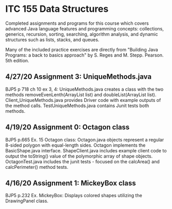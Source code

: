 # ITC 155 Data Structures
Completed assignments and programs for this course which covers advanced Java language features and programming concepts: collections, generics, recursion, sorting, searching, algorithm analysis, and dynamic structures such as lists, stacks, and queues. 

Many of the included practice exercises are directly from "Building Java Programs: a back to basics approach" by S. Reges and M. Stepp. Pearson. 5th edition.

## 4/27/20 Assignment 3: UniqueMethods.java
BJP5 p 718 ch 10 ex 3, 4: UniqueMethods.java creates a class with the two methods removeEvenLenth(ArrayList<String> list) and doubleList(ArrayList<String> list). Client_UniqueMethods.java provides Driver code with example outputs of the method calls. TestUniqueMethods.java contains Junit tests both methods. 

## 4/19/20 Assignment 0: Octagon class
BJP5 p.665 Ex. 15 Octagon class: Octagon.java objects represent a regular 8-sided polygon with equal-length sides. Octagon implements the BasicShape.java interface. ShapeClient.java includes example client code to output the toString() value of the polymorphic array of shape objects. OctagonTest.java includes the junit tests - focused on the calcArea() and calcPerimeter() method tests.

## 4/16/20 Assignment 1: MickeyBox class
BJP5 p.232 Ex. MickeyBox: Displays colored shapes utilizing the DrawingPanel class. 

